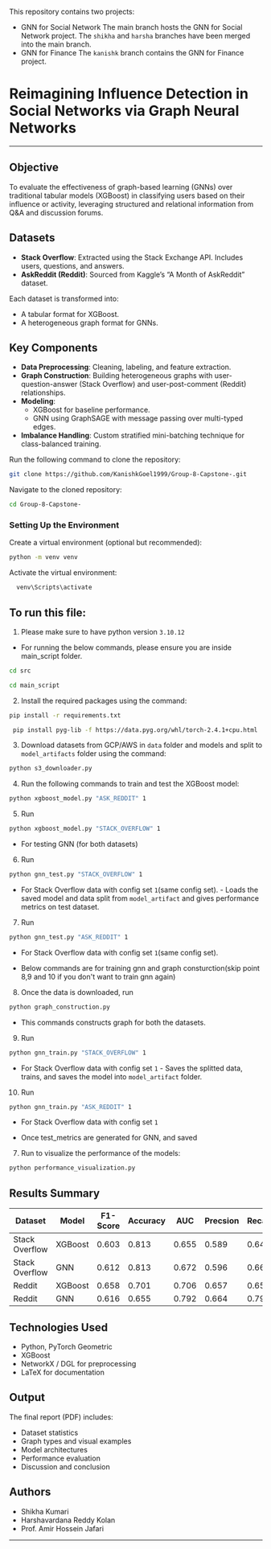 This repository contains two projects:
- GNN for Social Network
The main branch hosts the GNN for Social Network project.
The `shikha` and `harsha` branches have been merged into the main branch.
- GNN for Finance
The `kanishk` branch contains the GNN for Finance project.

# Reimagining Influence Detection in Social Networks via Graph Neural Networks

---

## Objective

To evaluate the effectiveness of graph-based learning (GNNs) over traditional tabular models (XGBoost) in classifying users based on their influence or activity, leveraging structured and relational information from Q&A and discussion forums.

## Datasets

- **Stack Overflow**: Extracted using the Stack Exchange API. Includes users, questions, and answers.
- **AskReddit (Reddit)**: Sourced from Kaggle’s “A Month of AskReddit” dataset.

Each dataset is transformed into:
- A tabular format for XGBoost.
- A heterogeneous graph format for GNNs.

## Key Components

- **Data Preprocessing**: Cleaning, labeling, and feature extraction.
- **Graph Construction**: Building heterogeneous graphs with user-question-answer (Stack Overflow) and user-post-comment (Reddit) relationships.
- **Modeling**:
  - XGBoost for baseline performance.
  - GNN using GraphSAGE with message passing over multi-typed edges.
- **Imbalance Handling**: Custom stratified mini-batching technique for class-balanced training.

Run the following command to clone the repository:
   ```bash
   git clone https://github.com/KanishkGoel1999/Group-8-Capstone-.git
   ```
Navigate to the cloned repository:
   ```bash
   cd Group-8-Capstone-
   ```

### Setting Up the Environment
Create a virtual environment (optional but recommended):
   ```bash
   python -m venv venv
   ```
Activate the virtual environment:

   ```bash
     venv\Scripts\activate
  ```
## To run this file:
1. Please make sure to have python version `3.10.12`
- For running the below commands, please ensure you are inside main_script folder.
```bash
cd src
```
```bash
cd main_script
```
2. Install the required packages using the command:
```bash
pip install -r requirements.txt
```
```bash
 pip install pyg-lib -f https://data.pyg.org/whl/torch-2.4.1+cpu.html      
```

3. Download datasets from GCP/AWS in `data` folder and models and split to `model_artifacts` folder using the command:
```bash
python s3_downloader.py
```


4. Run the following commands to train and test the XGBoost model:
```bash 
python xgboost_model.py "ASK_REDDIT" 1
```
5. Run 
```bash
python xgboost_model.py "STACK_OVERFLOW" 1
```

- For testing GNN (for both datasets)
6. Run
```bash 
python gnn_test.py "STACK_OVERFLOW" 1
```
- For Stack Overflow data with config set `1`(same config set). - Loads the saved model and data split from `model_artifact` and gives performance metrics on test dataset.
7. Run 
```bash
python gnn_test.py "ASK_REDDIT" 1
```
 - For Stack Overflow data with config set `1`(same config set).

- Below commands are for training gnn and graph consturction(skip point 8,9 and 10 if you don't want to train gnn again)
8. Once the data is downloaded, run 
```bash
python graph_construction.py
```
 - This commands constructs graph for both the datasets.
9. Run 
```bash
python gnn_train.py "STACK_OVERFLOW" 1
```
 - For Stack Overflow data with config set `1` - Saves the splitted data, trains, and saves the model into  `model_artifact` folder.
10. Run
```bash 
python gnn_train.py "ASK_REDDIT" 1
```
 - For Stack Overflow data with config set `1`

- Once test_metrics are generated for GNN, and saved
7. Run to visualize the performance of the models:
```bash 
python performance_visualization.py
```

## Results Summary

| Dataset        | Model     | F1-Score | Accuracy | AUC   |  Precsion | Recall  |
|----------------|-----------|----------|----------|-------|-----------|---------|
| Stack Overflow | XGBoost   | 0.603    | 0.813    | 0.655 |  0.589    | 0.646   |
| Stack Overflow | GNN       | 0.612    | 0.813    | 0.672 |  0.596    | 0.661   |
| Reddit         | XGBoost   | 0.658    | 0.701    | 0.706 |  0.657    | 0.659   |
| Reddit         | GNN       | 0.616    | 0.655    | 0.792 |  0.664    | 0.792   |

## Technologies Used

- Python, PyTorch Geometric
- XGBoost
- NetworkX / DGL for preprocessing
- LaTeX for documentation

## Output

The final report (PDF) includes:
- Dataset statistics
- Graph types and visual examples
- Model architectures
- Performance evaluation
- Discussion and conclusion

## Authors

- Shikha Kumari 
- Harshavardana Reddy Kolan   
- Prof. Amir Hossein Jafari

---
